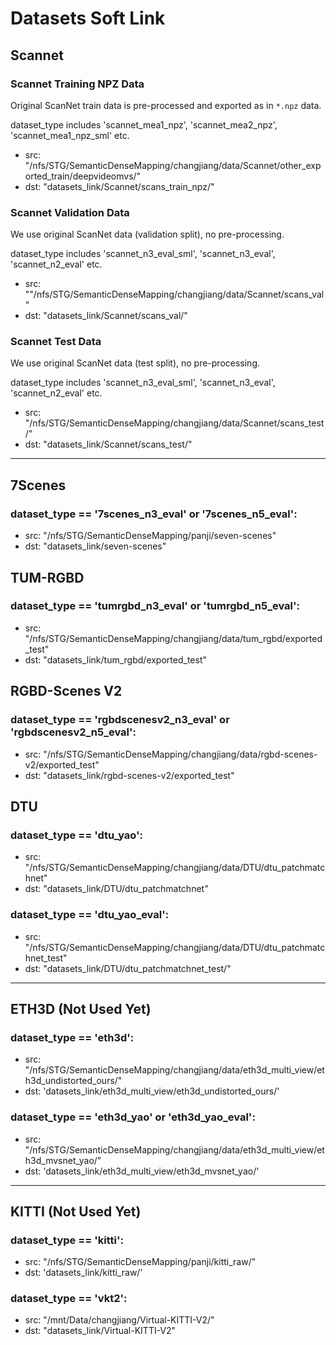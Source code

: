 # Datasets Soft Link

## Scannet
### Scannet Training NPZ Data 
Original ScanNet train data is pre-processed and exported as in `*.npz` data.

dataset_type includes 'scannet_mea1_npz', 'scannet_mea2_npz', 'scannet_mea1_npz_sml' etc.
- src: "/nfs/STG/SemanticDenseMapping/changjiang/data/Scannet/other_exported_train/deepvideomvs/"
- dst: "datasets_link/Scannet/scans_train_npz/"

### Scannet Validation Data 
We use original ScanNet data (validation split), no pre-processing.

dataset_type includes 'scannet_n3_eval_sml', 'scannet_n3_eval', 'scannet_n2_eval' etc.
- src: ""/nfs/STG/SemanticDenseMapping/changjiang/data/Scannet/scans_val"
- dst: "datasets_link/Scannet/scans_val/"

### Scannet Test Data 
We use original ScanNet data (test split), no pre-processing.

dataset_type includes 'scannet_n3_eval_sml', 'scannet_n3_eval', 'scannet_n2_eval' etc.
- src: "/nfs/STG/SemanticDenseMapping/changjiang/data/Scannet/scans_test/"
- dst: "datasets_link/Scannet/scans_test/"

---

## 7Scenes
### dataset_type == '7scenes_n3_eval' or '7scenes_n5_eval':
- src: "/nfs/STG/SemanticDenseMapping/panji/seven-scenes"
- dst: "datasets_link/seven-scenes"

## TUM-RGBD
### dataset_type == 'tumrgbd_n3_eval' or 'tumrgbd_n5_eval':
- src: "/nfs/STG/SemanticDenseMapping/changjiang/data/tum_rgbd/exported_test"
- dst: "datasets_link/tum_rgbd/exported_test"

## RGBD-Scenes V2
### dataset_type == 'rgbdscenesv2_n3_eval' or 'rgbdscenesv2_n5_eval':
- src: "/nfs/STG/SemanticDenseMapping/changjiang/data/rgbd-scenes-v2/exported_test"
- dst: "datasets_link/rgbd-scenes-v2/exported_test"

## DTU

### dataset_type == 'dtu_yao':
- src: "/nfs/STG/SemanticDenseMapping/changjiang/data/DTU/dtu_patchmatchnet"
- dst: "datasets_link/DTU/dtu_patchmatchnet"
                
### dataset_type == 'dtu_yao_eval':
- src: "/nfs/STG/SemanticDenseMapping/changjiang/data/DTU/dtu_patchmatchnet_test"
- dst: "datasets_link/DTU/dtu_patchmatchnet_test/" 


----

## ETH3D (Not Used Yet)

### dataset_type == 'eth3d':
- src: "/nfs/STG/SemanticDenseMapping/changjiang/data/eth3d_multi_view/eth3d_undistorted_ours/"
- dst: 'datasets_link/eth3d_multi_view/eth3d_undistorted_ours/' 

### dataset_type == 'eth3d_yao' or 'eth3d_yao_eval':
- src: "/nfs/STG/SemanticDenseMapping/changjiang/data/eth3d_multi_view/eth3d_mvsnet_yao/"
- dst: 'datasets_link/eth3d_multi_view/eth3d_mvsnet_yao/' 


---

## KITTI (Not Used Yet)
### dataset_type == 'kitti':
- src: "/nfs/STG/SemanticDenseMapping/panji/kitti_raw/"
- dst: 'datasets_link/kitti_raw/' 

### dataset_type == 'vkt2':
- src: "/mnt/Data/changjiang/Virtual-KITTI-V2/"
- dst: "datasets_link/Virtual-KITTI-V2"
